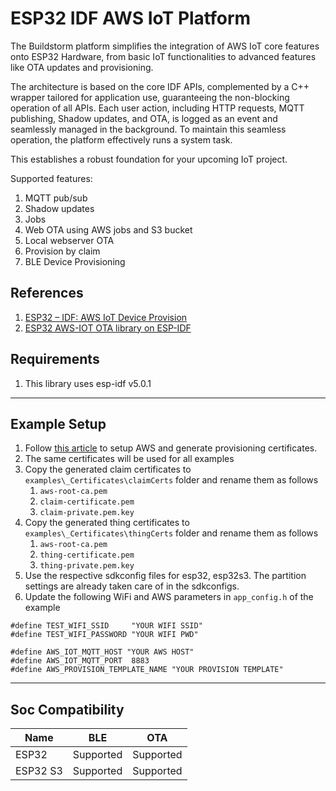 # ESP32 IDF AWS IoT Platform
The Buildstorm platform simplifies the integration of AWS IoT core features onto ESP32 Hardware, from basic IoT functionalities to advanced features like OTA updates and provisioning.

The architecture is based on the core IDF APIs, complemented by a C++ wrapper tailored for application use, guaranteeing the non-blocking operation of all APIs. Each user action, including HTTP requests, MQTT publishing, Shadow updates, and OTA, is logged as an event and seamlessly managed in the background. To maintain this seamless operation, the platform effectively runs a system task.

This establishes a robust foundation for your upcoming IoT project.

Supported features:

1. MQTT pub/sub
2. Shadow updates
3. Jobs
4. Web OTA using AWS jobs and S3 bucket
5. Local webserver OTA
6. Provision by claim
7. BLE Device Provisioning

## References
1. [ESP32 – IDF: AWS IoT Device Provision](https://buildstorm.com/blog/esp32-idf-aws-iot-device-provision/)
2. [ESP32 AWS-IOT OTA library on ESP-IDF](https://buildstorm.com/blog/esp32-aws-iot-ota-library-on-esp-idf/)


## Requirements
1. This library uses esp-idf v5.0.1

---

## Example Setup
1. Follow [this article](https://buildstorm.com/blog/aws_iot_provision_by_claim/) to setup AWS and generate provisioning certificates.
2. The same certificates will be used for all examples
3. Copy the generated claim certificates to `examples\_Certificates\claimCerts` folder and rename them as follows
   1. `aws-root-ca.pem`
   2. `claim-certificate.pem`
   3. `claim-private.pem.key`
3. Copy the generated thing certificates to `examples\_Certificates\thingCerts` folder and rename them as follows
   1. `aws-root-ca.pem`
   2. `thing-certificate.pem`
   3. `thing-private.pem.key`
4. Use the respective sdkconfig files for esp32, esp32s3. The partition settings are already taken care of in the sdkconfigs.
5. Update the following WiFi and AWS parameters in `app_config.h` of the example
```
#define TEST_WIFI_SSID     "YOUR WIFI SSID"
#define TEST_WIFI_PASSWORD "YOUR WIFI PWD"

#define AWS_IOT_MQTT_HOST "YOUR AWS HOST"
#define AWS_IOT_MQTT_PORT  8883
#define AWS_PROVISION_TEMPLATE_NAME "YOUR PROVISION TEMPLATE"

```

---

## Soc Compatibility

| Name     | BLE       | OTA       |
| -------- | --------- | --------- |
| ESP32    | Supported | Supported |
| ESP32 S3 | Supported | Supported |
